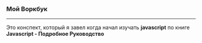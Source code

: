 ### Мой Воркбук ###
* * *
Это конспект, который я завел когда начал изучать **javascript** по книге **Javascript - Подробное Руководство**